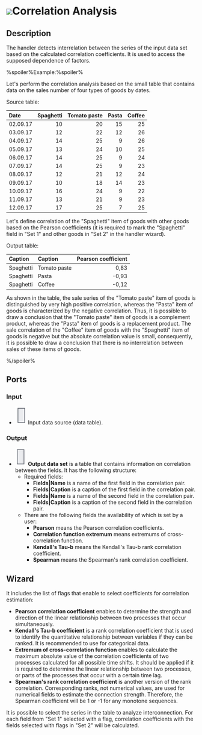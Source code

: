 # ![ ](../../images/icons/components/corr-analysis_default.svg)Correlation Analysis

## Description

The handler detects interrelation between the series of the input data set based on the calculated correlation coefficients. It is used to access the supposed dependence of factors.

%spoiler%Example:%spoiler%

Let's perform the correlation analysis based on the small table that contains data on the sales number of four types of goods by dates.

Source table:

| Date | Spaghetti | Tomato paste | Pasta | Coffee |
| :-------- | ----------------: | ---------------------------: | ----------------: | --------: |
| 02.09.17 | 10 | 20 | 15 | 25 |
| 03.09.17 | 12 | 22 | 12 | 26 |
| 04.09.17 | 14 | 25 | 9 | 26 |
| 05.09.17 | 13 | 24 | 10 | 25 |
| 06.09.17 | 14 | 25 | 9 | 24 |
| 07.09.17 | 14 | 25 | 9 | 23 |
| 08.09.17 | 12 | 21 | 12 | 24 |
| 09.09.17 | 10 | 18 | 14 | 23 |
| 10.09.17 | 16 | 24 | 9 | 22 |
| 11.09.17 | 13 | 21 | 9 | 23 |
| 12.09.17 | 17 | 25 | 7 | 25 |

Let's define correlation of the "Spaghetti" item of goods with other goods based on the Pearson coefficients (it is required to mark the "Spaghetti" field in "Set 1" and other goods in "Set 2" in the handler wizard).

Output table:

| Caption | Caption | Pearson coefficient |
| :---------- | :---------- | ---------------: |
| Spaghetti | Tomato paste | 0,83 |
| Spaghetti | Pasta | -0,93 |
| Spaghetti | Coffee | -0,12 |

As shown in the table, the sale series of the "Tomato paste" item of goods is distinguished by very high positive correlation, whereas the "Pasta" item of goods is characterized by the negative correlation. Thus, it is possible to draw a conclusion that the "Tomato paste" item of goods is a complement product, whereas the "Pasta" item of goods is a replacement product. The sale correlation of the "Coffee" item of goods with the "Spaghetti" item of goods is negative but the absolute correlation value is small, consequently, it is possible to draw a conclusion that there is no interrelation between sales of these items of goods.

%/spoiler%

## Ports

### Input

* ![ ](../../images/icons/app/node/ports/inputs/table_inactive.svg) Input data source (data table).

### Output

* ![ ](../../images/icons/app/node/ports/outputs/table_inactive.svg) **Output data set** is a table that contains information on correlation between the fields. It has the following structure:
   * Required fields:
      * **Fields|Name** is a name of the first field in the correlation pair.
      * **Fields|Caption** is a caption of the first field in the correlation pair.
      * **Fields|Name** is a name of the second field in the correlation pair.
      * **Fields|Caption** is a caption of the second field in the correlation pair.
   * There are the following fields the availability of which is set by a user:
      * **Pearson** means the Pearson correlation coefficients.
      * **Correlation function extremum** means extremums of cross-correlation function.
      * **Kendall's Tau-b** means the Kendall's Tau-b rank correlation coefficient.
      * **Spearman** means the Spearman's rank correlation coefficient.

## Wizard

It includes the list of flags that enable to select coefficients for correlation estimation:

* **Pearson correlation coefficient** enables to determine the strength and direction of the linear relationship between two processes that occur simultaneously.
* **Kendall's Tau-b coefficient** is a rank correlation coefficient that is used to identify the quantitative relationship between variables if they can be ranked. It is recommended to use for categorical data.
* **Extremum of cross-correlation function** enables to calculate the maximum absolute value of the correlation coefficients of two processes calculated for all possible time shifts. It should be applied if it is required to determine the linear relationship between two processes, or parts of the processes that occur with a certain time lag.
* **Spearman's rank correlation coefficient** is another version of the rank correlation. Corresponding ranks, not numerical values, are used for numerical fields to estimate the connection strength. Therefore, the Spearman coefficient will be 1 or -1 for any monotone sequences.

It is possible to select the series in the table to analyze interconnection. For each field from "Set 1" selected with a flag, correlation coefficients with the fields selected with flags in "Set 2" will be calculated.
